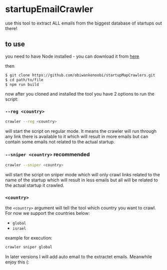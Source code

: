 # startupEmailCrawler
use this tool to extract ALL emails from the biggest database of startups out there! 

## to use
you need to have Node installed - you can download it from [here](https://nodejs.org/en/download/)

then

```sh
$ git clone https://github.com/obiwankenoobi/startupMapCrawlers.git
$ cd path/to/file
$ npm run build 
```
now after you cloned and installed the tool you have 2 options to run the script:

### `--reg <country>`
```sh 
crawler --reg <country>
``` 
will start the script on regular mode. It means the crawler will run through any link there is available to it which will result in more emails but can contain some emails not related to the actual startup.

### `--sniper <country>` **recommended**
```sh
crawler --sniper <country>
``` 
will start the script on sniper mode which will only crawl links related to the name of the startup which will result in less emails but all will be related to the actual startup it crawled.


### `<country>`

the `<country>` argument will tell the tool which country you want to crawl. For now we support the countries below:
* `global`
* `israel`

example for execution:

```sh
crawler sniper global
```

In later versions I will add auto email to the extractet emails. Meanwhile enjoy this (: